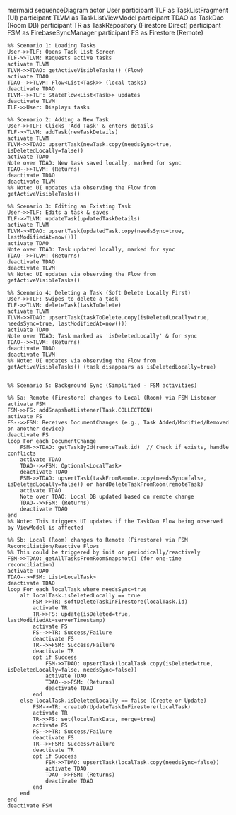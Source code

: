mermaid
sequenceDiagram
actor User
participant TLF as TaskListFragment (UI)
participant TLVM as TaskListViewModel
participant TDAO as TaskDao (Room DB)
participant TR as TaskRepository (Firestore Direct)
participant FSM as FirebaseSyncManager
participant FS as Firestore (Remote)

    %% Scenario 1: Loading Tasks
    User->>TLF: Opens Task List Screen
    TLF->>TLVM: Requests active tasks
    activate TLVM
    TLVM->>TDAO: getActiveVisibleTasks() (Flow)
    activate TDAO
    TDAO-->>TLVM: Flow<List<Task>> (local tasks)
    deactivate TDAO
    TLVM-->>TLF: StateFlow<List<Task>> updates
    deactivate TLVM
    TLF->>User: Displays tasks

    %% Scenario 2: Adding a New Task
    User->>TLF: Clicks 'Add Task' & enters details
    TLF->>TLVM: addTask(newTaskDetails)
    activate TLVM
    TLVM->>TDAO: upsertTask(newTask.copy(needsSync=true, isDeletedLocally=false))
    activate TDAO
    Note over TDAO: New task saved locally, marked for sync
    TDAO-->>TLVM: (Returns)
    deactivate TDAO
    deactivate TLVM
    %% Note: UI updates via observing the Flow from getActiveVisibleTasks()

    %% Scenario 3: Editing an Existing Task
    User->>TLF: Edits a task & saves
    TLF->>TLVM: updateTask(updatedTaskDetails)
    activate TLVM
    TLVM->>TDAO: upsertTask(updatedTask.copy(needsSync=true, lastModifiedAt=now()))
    activate TDAO
    Note over TDAO: Task updated locally, marked for sync
    TDAO-->>TLVM: (Returns)
    deactivate TDAO
    deactivate TLVM
    %% Note: UI updates via observing the Flow from getActiveVisibleTasks()

    %% Scenario 4: Deleting a Task (Soft Delete Locally First)
    User->>TLF: Swipes to delete a task
    TLF->>TLVM: deleteTask(taskToDelete)
    activate TLVM
    TLVM->>TDAO: upsertTask(taskToDelete.copy(isDeletedLocally=true, needsSync=true, lastModifiedAt=now()))
    activate TDAO
    Note over TDAO: Task marked as 'isDeletedLocally' & for sync
    TDAO-->>TLVM: (Returns)
    deactivate TDAO
    deactivate TLVM
    %% Note: UI updates via observing the Flow from getActiveVisibleTasks() (task disappears as isDeletedLocally=true)


    %% Scenario 5: Background Sync (Simplified - FSM activities)

    %% 5a: Remote (Firestore) changes to Local (Room) via FSM Listener
    activate FSM
    FSM->>FS: addSnapshotListener(Task.COLLECTION)
    activate FS
    FS-->>FSM: Receives DocumentChanges (e.g., Task Added/Modified/Removed on another device)
    deactivate FS
    loop For each DocumentChange
        FSM->>TDAO: getTaskById(remoteTask.id)  // Check if exists, handle conflicts
        activate TDAO
        TDAO-->>FSM: Optional<LocalTask>
        deactivate TDAO
        FSM->>TDAO: upsertTask(taskFromRemote.copy(needsSync=false, isDeletedLocally=false)) or hardDeleteTaskFromRoom(remoteTask)
        activate TDAO
        Note over TDAO: Local DB updated based on remote change
        TDAO-->>FSM: (Returns)
        deactivate TDAO
    end
    %% Note: This triggers UI updates if the TaskDao Flow being observed by ViewModel is affected

    %% 5b: Local (Room) changes to Remote (Firestore) via FSM Reconciliation/Reactive Flows
    %% This could be triggered by init or periodically/reactively
    FSM->>TDAO: getAllTasksFromRoomSnapshot() (for one-time reconciliation)
    activate TDAO
    TDAO-->>FSM: List<LocalTask>
    deactivate TDAO
    loop For each localTask where needsSync=true
        alt localTask.isDeletedLocally == true
            FSM->>TR: softDeleteTaskInFirestore(localTask.id)
            activate TR
            TR->>FS: update(isDeleted=true, lastModifiedAt=serverTimestamp)
            activate FS
            FS-->>TR: Success/Failure
            deactivate FS
            TR-->>FSM: Success/Failure
            deactivate TR
            opt if Success
                FSM->>TDAO: upsertTask(localTask.copy(isDeleted=true, isDeletedLocally=false, needsSync=false))
                activate TDAO
                TDAO-->>FSM: (Returns)
                deactivate TDAO
            end
        else localTask.isDeletedLocally == false (Create or Update)
            FSM->>TR: createOrUpdateTaskInFirestore(localTask)
            activate TR
            TR->>FS: set(localTaskData, merge=true)
            activate FS
            FS-->>TR: Success/Failure
            deactivate FS
            TR-->>FSM: Success/Failure
            deactivate TR
            opt if Success
                FSM->>TDAO: upsertTask(localTask.copy(needsSync=false))
                activate TDAO
                TDAO-->>FSM: (Returns)
                deactivate TDAO
            end
        end
    end
    deactivate FSM